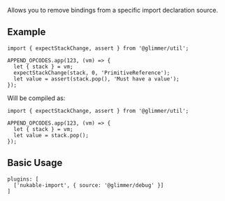 Allows you to remove bindings from a specific import declaration source.

## Example

```
import { expectStackChange, assert } from '@glimmer/util';

APPEND_OPCODES.app(123, (vm) => {
  let { stack } = vm;
  expectStackChange(stack, 0, 'PrimitiveReference');
  let value = assert(stack.pop(), 'Must have a value');
});
```

Will be compiled as:

```
import { expectStackChange, assert } from '@glimmer/util';

APPEND_OPCODES.app(123, (vm) => {
  let { stack } = vm;
  let value = stack.pop();
});
```

## Basic Usage

```
plugins: [
  ['nukable-import', { source: '@glimmer/debug' }]
]
```
